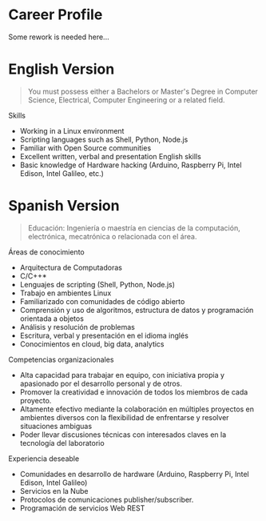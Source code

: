 # Career Profile

Some rework is needed here...

# English Version

> You must possess either a Bachelors or Master's Degree in Computer Science, Electrical, Computer Engineering or a related field.

Skills

- Working in a Linux environment
- Scripting languages such as Shell, Python, Node.js
- Familiar with Open Source communities
- Excellent written, verbal and presentation English skills
- Basic knowledge of Hardware hacking (Arduino, Raspberry Pi, Intel Edison, Intel Galileo, etc.)


# Spanish Version

> Educación: Ingeniería o maestría en ciencias de la computación, electrónica, mecatrónica o relacionada con el área.

Áreas de conocimiento

- Arquitectura de Computadoras
- C/C++*
- Lenguajes de scripting (Shell, Python, Node.js)
- Trabajo en ambientes Linux
- Familiarizado con comunidades de código abierto
- Comprensión y uso de algoritmos, estructura de datos y programación orientada a objetos
- Análisis y resolución de problemas
- Escritura, verbal y presentación en el idioma inglés
- Conocimientos en cloud, big data, analytics

Competencias organizacionales
 
- Alta capacidad para trabajar en equipo, con iniciativa propia y apasionado por el desarrollo personal y de otros.
- Promover la creatividad e innovación de todos los miembros de cada proyecto.
- Altamente efectivo mediante la colaboración en múltiples proyectos en ambientes diversos con la flexibilidad de enfrentarse y resolver situaciones ambiguas
- Poder llevar discusiones técnicas con interesados claves en la tecnología del laboratorio
 
Experiencia deseable
 
- Comunidades en desarrollo de hardware (Arduino, Raspberry Pi, Intel Edison, Intel Galileo)
- Servicios en la Nube
- Protocolos de comunicaciones publisher/subscriber.
- Programación de servicios Web REST
